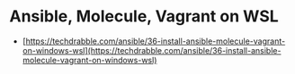 # Ansible, Molecule, Vagrant on WSL

* [https://techdrabble.com/ansible/36-install-ansible-molecule-vagrant-on-windows-wsl](https://techdrabble.com/ansible/36-install-ansible-molecule-vagrant-on-windows-wsl)

